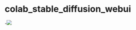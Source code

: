 # **colab_stable_diffusion_webui**
-[![](https://img.shields.io/static/v1?message=Open%20in%20Colab&logo=googlecolab&labelColor=5c5c5c&color=0f80c1&label=%20&style=flat)](https://colab.research.google.com/github/ennnnny/sd_colab/blob/self/stable_diffusion%E6%B5%8B%E8%AF%95.ipynb)
